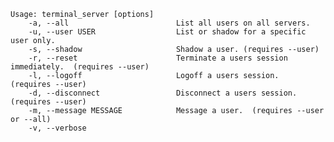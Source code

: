     Usage: terminal_server [options]
        -a, --all                        List all users on all servers.
        -u, --user USER                  List or shadow for a specific user only.
        -s, --shadow                     Shadow a user. (requires --user)
        -r, --reset                      Terminate a users session immediately.  (requires --user)
        -l, --logoff                     Logoff a users session.  (requires --user)
        -d, --disconnect                 Disconnect a users session.  (requires --user)
        -m, --message MESSAGE            Message a user.  (requires --user or --all)
        -v, --verbose